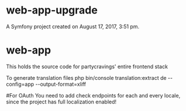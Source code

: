 web-app-upgrade
===============

A Symfony project created on August 17, 2017, 3:51 pm.

# web-app
This holds the source code for partycravings' entire frontend stack

To generate translation files
php bin/console translation:extract de --config=app --output-format=xliff

#For OAuth
You need to add check endpoints for each and every locale, since the project has full localization enabled!
